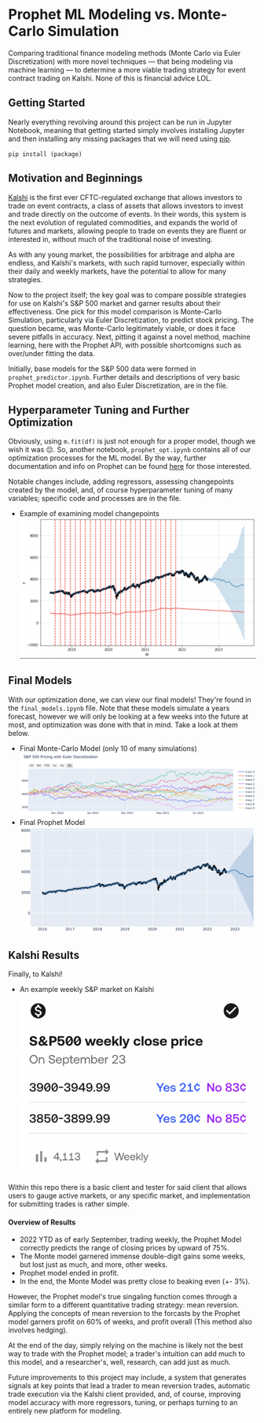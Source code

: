 # Prophet ML Modeling vs. Monte-Carlo Simulation

Comparing traditional finance modeling methods (Monte Carlo via Euler Discretization) with more novel techniques — that being modeling via machine learning — to determine a more viable trading strategy for event contract trading on Kalshi. None of this is financial advice LOL.

## Getting Started

Nearly everything revolving around this project can be run in Jupyter Notebook, meaning that getting started simply involves installing Jupyter and then installing any missing packages that we will need using [pip](https://pip.pypa.io/en/stable/).

```
pip install (package)
```

## Motivation and Beginnings

[Kalshi](https://kalshi.com/) is the first ever CFTC-regulated exchange that allows investors to trade on event contracts, a class of assets that allows investors to invest and trade directly on the outcome of events. In their words, this system is the next evolution of regulated commodities, and expands the world of futures and markets, allowing people to trade on events they are fluent or interested in, without much of the traditional noise of investing.

As with any young market, the possibilities for arbitrage and alpha are endless, and Kalshi's markets, with such rapid turnover, especially within their daily and weekly markets, have the potential to allow for many strategies.

Now to the project itself; the key goal was to compare possible strategies for use on Kalshi's S&P 500 market and garner results about their effectiveness. One pick for this model comparison is Monte-Carlo Simulation, particularly via Euler Discretization, to predict stock pricing. The question became, was Monte-Carlo legitimately viable, or does it face severe pitfalls in accuracy. Next, pitting it against a novel method, machine learning, here with the Prophet API, with possible shortcomigns such as over/under fitting the data.

Initially, base models for the S&P 500 data were formed in `prophet_predictor.ipynb`. Further details and descriptions of very basic Prophet model creation, and also Euler Discretization, are in the file.

## Hyperparameter Tuning and Further Optimization

Obviously, using `m.fit(df)` is just not enough for a proper model, though we wish it was 😔. So, another notebook, `prophet_opt.ipynb` contains all of our optimization processes for the ML model. By the way, further documentation and info on Prophet can be found [here](https://peerj.com/preprints/3190/) for those interested.

Notable changes include, adding regressors, assessing changepoints created by the model, and, of course hyperparameter tuning of many variables; specific code and processes are in the file.

- Example of examining model changepoints ![changepoint analyis](./images/changepoint_analysis.png)

## Final Models

With our optimization done, we can view our final models! They're found in the `final_models.ipynb` file. Note that these models simulate a years forecast, however we will only be looking at a few weeks into the future at most, and optimization was done with that in mind. Take a look at them below.

- Final Monte-Carlo Model (only 10 of many simulations) ![final monte model](./images/final_monte.png)
- Final Prophet Model ![final prophet model](./images/final_prophet.png)

## Kalshi Results

Finally, to Kalshi! 

- An example weekly S&P market on Kalshi ![weekly kalshi market](./images/kalshi_market.png)

Within this repo there is a basic client and tester for said client that allows users to gauge active markets, or any specific market, and implementation for submitting trades is rather simple. 

#### Overview of Results
- 2022 YTD as of early September, trading weekly, the Prophet Model correctly predicts the range of closing prices by upward of 75%.
- The Monte model garnered immense double-digit gains some weeks, but lost just as much, and more, other weeks. 
- Prophet model ended in profit.
- In the end, the Monte Model was pretty close to beaking even (+- 3%).

However, the Prophet model's true singaling function comes through a similar form to a different quantitative trading strategy: mean reversion. Applying the concepts of mean reversion to the forcasts by the Prophet model garners profit on 60% of weeks, and profit overall (This method also involves hedging).

At the end of the day, simply relying on the machine is likely not the best way to trade with the Prophet model; a trader's intuition can add much to this model, and a researcher's, well, research, can add just as much.

Future improvements to this project may include, a system that generates signals at key points that lead a trader to mean reversion trades, automatic trade execution via the Kalshi client provided, and, of course, improving model accuracy with more regressors, tuning, or perhaps turning to an entirely new platform for modeling.
